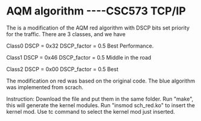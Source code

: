AQM algorithm ----CSC573 TCP/IP
===
The is a modification of the AQM red algorithm with DSCP bits set priority for the traffic.
There are 3 classes, and we have

Class0    DSCP = 0x32     DSCP_factor = 0.5        Best Performance.

Class1    DSCP = 0x46     DSCP_factor = 0.5        Middle in the road

Class2    DSCP = 0x00     DSCP_factor = 0.5        Best 

The modification on red was based on the original code. 
The blue algorithm was implemented from scrach. 

Instruction:
Download the file and put them in the same folder.
Run "make", this will generate the kernel modules.
Run "insmod  sch_red.ko" to insert the kernel mod.
Use tc command to select the kernel mod just inserted.
